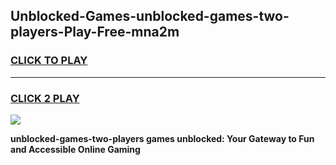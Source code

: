 
## Unblocked-Games-unblocked-games-two-players-Play-Free-mna2m
<h3>
<a href="https://premium76.site?title=unblocked-games-two-players&ref=18A1">CLICK TO PLAY</a></h3>
<hr>

<h3>
<a href="https://premium76.site?title=unblocked-games-two-players&ref=18A1">CLICK 2 PLAY</a>
  
</h3>

<a href="https://premium76.site?title=unblocked-games-two-players&ref=18A1"><img src="https://clearcache.store/games.png"></a>


**unblocked-games-two-players games unblocked: Your Gateway to Fun and Accessible Online Gaming**
